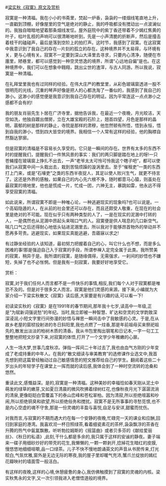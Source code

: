 #[梁实秋《寂寞》原文及赏析](https://www.vrrw.net/wx/9973.html)

寂寞是一种清福。我在小小的书斋里，焚起一炉香，袅袅的一缕烟线笔直地上升，一直戳到顶棚，好像屋里的空气是绝对的静止，我的呼吸都没有搅动出一点波澜似的。我独自暗暗地望着那条烟线发怔。屋外庭院中的紫丁香还带着不少嫣红焦黄的叶子，枯叶乱枝的声响可以很清晰地听到，先是一小声清脆的折断声，然后是撞击着枝干的磕碰声，最后是落到空阶上的拍打声。这时节，我感到了寂寞。在这寂寞中我意识到了我自己的存在--片刻的孤立的存在。这种境界并不太易得，与环境有关，更与心境有关。寂寞不一定要到深山大泽里去寻求，只要内心清净，随便在市廛里，陋巷里，都可以感觉到一种空灵悠逸的境界，所谓“心远地自偏”是也。在这种境界中，我们可以在想象中翱翔，跳出尘世的渣滓，与古人同游。所以我说，寂寞是一种清福。

在礼拜堂里我也有过同样的经验。在伟大庄严的教堂里，从彩色玻璃窗透进一股不很明亮的光线，沉重的琴声好像是把人的心都洗淘了一番似的，我感到了我自己的渺小。这渺小的感觉便是我意识到我自己存在的明证。因为平常连这一点点渺小之感都不会有的!

我的朋友肖丽先生卜居在广济寺里，据他告诉我，在最近一个夜晚，月光皎洁，天空如洗，他独自踱出僧房，立在大雄宝殿的石阶上，翘首四望，月色是那样的晶明，蓊郁的树是那样的静止，寺院是那样的肃穆，他忽然顿有所悟，悟到永恒，悟到自我的渺小，悟到四大皆空的境界。我相信一个人常有这样的经验，他的胸襟自然豁达寥廓。

但是寂寞的清福是不容易长久享受的。它只是一瞬间的存在。世界有太多的东西不时的提醒我们，提醒我们一件煞风景的事实：我们的两只脚是踏在地上的呀!一只苍蝇撞在玻璃窗上挣扎不出去，一声“老爷太太可怜可怜我这个瞎子吧”，都可以使我们从寂寞中间一头栽出去，栽到苦恼烦躁的漩涡里去。至于“催租吏”一类的东西打上门来，或是“石壕吏”之类的东西半夜捉人，其足以使人败兴生气，就更不待言了。这还是外界的感触，如果自己的内心先六根不净，随时都意马心猿，则虽处在最寂寞的境地里，他也是慌成一片，忙成一团，六神无主，暴跳如雷，他永远不得享受寂寞的清福。

如此说来，所谓寂寞不即是一种唯心论，一种逃避现实的现象吗?也可以说是。一个高韬隐遁的人，在从前的社会里还可以存在，而且还颇受人敬重，在现在的社会里是绝对的不可能。现在似乎只有两种类型的人了，一是在现实的泥溷中打转的人，一是偶然也从泥溷中昂起头来喘口气的人。寂寞便是供人喘息的几口新空气。喘几口气之后还得耐心地低头钻进泥溷里去。所以我对于能够昂首物外的举动并不愿再多苛责。逃避现实，如果现实真能逃避，吾寤寐以求之!

有过静坐经验的人该知道，最初努力把握着自己的心，叫它什么也不想，而是多么困难的事!那是强迫自己入于寂寞的手段，所谓参禅入定完全属于此类。我所赞美的寂寞，稍异于是。我所谓的寂寞，是随缘偶得，无需强求，一刹间的妙悟也不嫌短，失掉了也不必怅惘。但是我有一刻寂寞，我要好好地享受它。



赏析：

寂寞,对于我们任何人而言都不是一件快乐的事情,相反,我们每个人对于寂寞都是唯恐不及的。但是对于很多文人而言。寂寞是他们灵感的来源。接下来,小编就为大家介绍一下梁实秋散文《寂寞》读后感,大家要是有兴趣的话,可以看一下!

初读梁实秋的《寂寞》是在1991年的春节期间,那年我十七岁,读高中一年级,正是“为赋新词强说愁”的年纪。当时,我立即被一种智慧、旷达和空灵的文学韵致深深浸润,小短文字里行间弥漫的妙悟与禅思一瞬间击中了我敏感的心灵。于是,在从故乡老屋的窗棂投射进的冬日斜阳里,我也点燃了一炷香,那是年前祖母买来祭祀祖先的,散发出淡淡的柏树木质的清香。我从书包里掏出钢笔和日记本,一字一句工工整整地把短文抄录下来,对寂寞的体悟,打开了一个文学少年稚嫩的心扉。

人生一场大梦,世事几度秋凉。弹指一挥间二十年过去了,我也由血气方刚的少年变成了老成持重的中年人。在我的“散文细读与审美教育”的选修课作业选文中,我首先想到把这篇曾经触动过自己敏感情思的短文推荐给自己的学生。翻阅着这些二十岁出头的年轻学子在课堂上一挥而就的读后感,我体会到了一种时空流转的沧桑和悠然。

重读此文,感慨益深。是的,寂寞是一种清福。这种美妙的幸福恰如春天刚从泥土中萌发的绿草的嫩芽,又如夏日清晨的微风吹拂着绿树红花,也像秋夜月光下潺潺流淌的清泉,更像皑皑白雪覆盖下的泰山峦峰和苍松翠柏。因为清寂,所以拒绝喧嚣和吵闹,所以拒绝铜臭和欲望,所以拒绝俗务和搅扰。寂寞不是无所事事的寻愁觅恨,也不是内心空虚的魂不守舍,那是一份灵魂的丰盈与喜悦,自足与安详,甜蜜而忧伤。

对我而言,与寂寞的不期而遇大约在每一个安静的夜晚,忙碌完一天的课业和应酬,回归到家庭的港湾。我喜欢沏一杯日照绿茶,看着细瓷素花的茶杯,袅袅飘浮的茶香在升腾的热气中氤氲飘散。听听勃拉姆斯的《摇篮曲》或者贝多芬的《献给爱丽丝》、《秋日的私语》,此刻,干什么都是多余的,我只属于这样的安谧的静夜。妻子端来一碟子用细砂炒好的带壳的花生,我懒懒的,一颗一颗剥开,捻掉花生暗红的皮膜,慢悠悠地细细咀嚼,品一口绿茶。儿子不快不慢地朗诵英文的声音从书房传来,灯光皎白,气氛优雅,窗外是无边无际的寒夜,我的屋子里却暖气充沛,蟹爪兰绽放的嫣红花瓣映衬的墙面雪一般洁白。

有这样的夜晚,这样的心境,休憩疲惫的身心,我仿佛触摸到了寂寞的灵魂的内核。梁实秋隽永的文字,又一次引领我进入老僧悟道般的境界。

